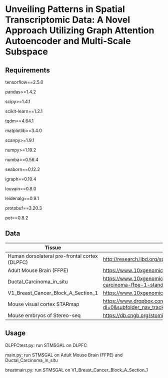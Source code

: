 # Unveiling Patterns in Spatial Transcriptomic Data: A Novel Approach Utilizing Graph Attention Autoencoder and Multi-Scale Subspace
## Requirements
tensorflow==2.5.0

pandas>=1.4.2

scipy>=1.4.1

scikit-learn==1.2.1

tqdm==4.64.1

matplotlib>=3.4.0

scanpy>=1.9.1

numpy>=1.19.2

numba>=0.56.4

seaborn==0.12.2

igraph==0.10.4

louvain==0.8.0

leidenalg==0.9.1

protobuf==3.20.3

pot==0.8.2

## Data

| Tissue                                        |                                                              |      |
| --------------------------------------------- | ------------------------------------------------------------ | ---- |
| Human dorsolateral pre-frontal cortex (DLPFC) | http://research.libd.org/spatialLIBD/                        |      |
| Adult Mouse Brain (FFPE)                      | https://www.10xgenomics.com/resources/datasets/adult-mouse-brain-ffpe-1-standard-1-3-0 |      |
| Ductal_Carcinoma_in_situ                      | https://www.10xgenomics.com/resources/datasets/human-breast-cancer-ductal-carcinoma-in-situ-invasive-carcinoma-ffpe-1-standard-1-3-0 |      |
| V1_Breast_Cancer_Block_A_Section_1            | https://www.10xgenomics.com/resources/datasets/human-breast-cancer-block-a-section-1-1-standard-1-1-0 |      |
| Mouse visual cortex STARmap                   | https://www.dropbox.com/sh/f7ebheru1lbz91s/AADm6D54GSEFXB1feRy6OSASa/visual_1020/20180505_BY3_1kgenes?dl=0&subfolder_nav_tracking=1  |      |
| Mouse embryos of Stereo-seq                   | https://db.cngb.org/stomics/mosta/  |      |
## Usage
DLPFCtest.py: run STMSGAL on DLPFC

main.py: run STMSGAL on Adult Mouse Brain (FFPE) and Ductal_Carcinoma_in_situ

breatmain.py: run STMSGAL on V1_Breast_Cancer_Block_A_Section_1

